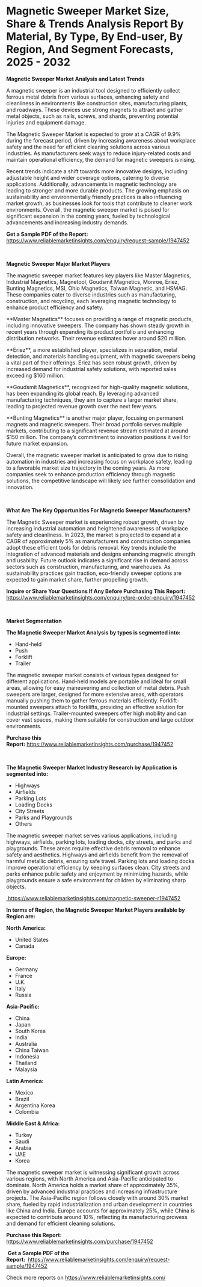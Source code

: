 <p><h1>Magnetic Sweeper Market Size, Share & Trends Analysis Report By Material, By Type, By End-user, By Region, And Segment Forecasts, 2025 - 2032</h1></p><p><strong>Magnetic Sweeper Market Analysis and Latest Trends</strong></p>
<p><p>A magnetic sweeper is an industrial tool designed to efficiently collect ferrous metal debris from various surfaces, enhancing safety and cleanliness in environments like construction sites, manufacturing plants, and roadways. These devices use strong magnets to attract and gather metal objects, such as nails, screws, and shards, preventing potential injuries and equipment damage.</p><p>The Magnetic Sweeper Market is expected to grow at a CAGR of 9.9% during the forecast period, driven by increasing awareness about workplace safety and the need for efficient cleaning solutions across various industries. As manufacturers seek ways to reduce injury-related costs and maintain operational efficiency, the demand for magnetic sweepers is rising. </p><p>Recent trends indicate a shift towards more innovative designs, including adjustable height and wider coverage options, catering to diverse applications. Additionally, advancements in magnetic technology are leading to stronger and more durable products. The growing emphasis on sustainability and environmentally friendly practices is also influencing market growth, as businesses look for tools that contribute to cleaner work environments. Overall, the magnetic sweeper market is poised for significant expansion in the coming years, fueled by technological advancements and increasing industry demands.</p></p>
<p><strong>Get a Sample PDF of the Report:&nbsp;</strong> <a href="https://www.reliablemarketinsights.com/enquiry/request-sample/1947452?utm_campaign=3258&utm_medium=2&utm_source=Github&utm_content=ia&utm_term=08042025&utm_id=magnetic-sweeper">https://www.reliablemarketinsights.com/enquiry/request-sample/1947452</a></p>
<p>&nbsp;</p>
<p><strong>Magnetic Sweeper Major Market Players</strong></p>
<p><p>The magnetic sweeper market features key players like Master Magnetics, Industrial Magnetics, Magnetool, Goudsmit Magnetics, Monroe, Eriez, Bunting Magnetics, MSI, Ohio Magnetics, Taiwan Magnetic, and HSMAG. These companies cater to diverse industries such as manufacturing, construction, and recycling, each leveraging magnetic technology to enhance product efficiency and safety.</p><p>**Master Magnetics** focuses on providing a range of magnetic products, including innovative sweepers. The company has shown steady growth in recent years through expanding its product portfolio and enhancing distribution networks. Their revenue estimates hover around $20 million.</p><p>**Eriez**, a more established player, specializes in separation, metal detection, and materials handling equipment, with magnetic sweepers being a vital part of their offerings. Eriez has seen robust growth, driven by increased demand for industrial safety solutions, with reported sales exceeding $160 million.</p><p>**Goudsmit Magnetics**, recognized for high-quality magnetic solutions, has been expanding its global reach. By leveraging advanced manufacturing techniques, they aim to capture a larger market share, leading to projected revenue growth over the next few years.</p><p>**Bunting Magnetics** is another major player, focusing on permanent magnets and magnetic sweepers. Their broad portfolio serves multiple markets, contributing to a significant revenue stream estimated at around $150 million. The company’s commitment to innovation positions it well for future market expansion.</p><p>Overall, the magnetic sweeper market is anticipated to grow due to rising automation in industries and increasing focus on workplace safety, leading to a favorable market size trajectory in the coming years. As more companies seek to enhance production efficiency through magnetic solutions, the competitive landscape will likely see further consolidation and innovation.</p></p>
<p>&nbsp;</p>
<p><strong>What Are The Key Opportunities For Magnetic Sweeper Manufacturers?</strong></p>
<p><p>The Magnetic Sweeper market is experiencing robust growth, driven by increasing industrial automation and heightened awareness of workplace safety and cleanliness. In 2023, the market is projected to expand at a CAGR of approximately 5% as manufacturers and construction companies adopt these efficient tools for debris removal. Key trends include the integration of advanced materials and designs enhancing magnetic strength and usability. Future outlook indicates a significant rise in demand across sectors such as construction, manufacturing, and warehouses. As sustainability practices gain traction, eco-friendly sweeper options are expected to gain market share, further propelling growth.</p></p>
<p><strong>Inquire or Share Your Questions If Any Before Purchasing This Report:</strong> <a href="https://www.reliablemarketinsights.com/enquiry/pre-order-enquiry/1947452?utm_campaign=3258&utm_medium=2&utm_source=Github&utm_content=ia&utm_term=08042025&utm_id=magnetic-sweeper">https://www.reliablemarketinsights.com/enquiry/pre-order-enquiry/1947452</a></p>
<p>&nbsp;</p>
<p><strong>Market Segmentation</strong></p>
<p><strong>The Magnetic Sweeper Market Analysis by types is segmented into:</strong></p>
<p><ul><li>Hand-held</li><li>Push</li><li>Forklift</li><li>Trailer</li></ul></p>
<p><p>The magnetic sweeper market consists of various types designed for different applications. Hand-held models are portable and ideal for small areas, allowing for easy maneuvering and collection of metal debris. Push sweepers are larger, designed for more extensive areas, with operators manually pushing them to gather ferrous materials efficiently. Forklift-mounted sweepers attach to forklifts, providing an effective solution for industrial settings. Trailer-mounted sweepers offer high mobility and can cover vast spaces, making them suitable for construction and large outdoor environments.</p></p>
<p><strong>Purchase this Report:&nbsp;</strong><a href="https://www.reliablemarketinsights.com/purchase/1947452?utm_campaign=3258&utm_medium=2&utm_source=Github&utm_content=ia&utm_term=08042025&utm_id=magnetic-sweeper">https://www.reliablemarketinsights.com/purchase/1947452</a></p>
<p>&nbsp;</p>
<p><strong>The Magnetic Sweeper Market Industry Research by Application is segmented into:</strong></p>
<p><ul><li>Highways</li><li>Airfields</li><li>Parking Lots</li><li>Loading Docks</li><li>City Streets</li><li>Parks and Playgrounds</li><li>Others</li></ul></p>
<p><p>The magnetic sweeper market serves various applications, including highways, airfields, parking lots, loading docks, city streets, and parks and playgrounds. These areas require effective debris removal to enhance safety and aesthetics. Highways and airfields benefit from the removal of harmful metallic debris, ensuring safe travel. Parking lots and loading docks improve operational efficiency by keeping surfaces clean. City streets and parks enhance public safety and enjoyment by minimizing hazards, while playgrounds ensure a safe environment for children by eliminating sharp objects.</p></p>
<p><a href="https://www.reliablemarketinsights.com/magnetic-sweeper-r1947452?utm_campaign=3258&utm_medium=2&utm_source=Github&utm_content=ia&utm_term=08042025&utm_id=magnetic-sweeper">&nbsp;https://www.reliablemarketinsights.com/magnetic-sweeper-r1947452</a></p>
<p><strong>In terms of Region, the Magnetic Sweeper Market Players available by Region are:</strong></p>
<p>
    <p> <strong> North America: </strong>
        <ul>
            <li>United States</li>
            <li>Canada</li>
        </ul>
        </p> 
    <p> <strong> Europe: </strong>
        <ul>
            <li>Germany</li>
            <li>France</li>
            <li>U.K.</li>
            <li>Italy</li>
            <li>Russia</li>
        </ul>
        </p> 
    <p> <strong> Asia-Pacific: </strong>
        <ul>
            <li>China</li>
            <li>Japan</li>
            <li>South Korea</li>
            <li>India</li>
            <li>Australia</li>
            <li>China Taiwan</li>
            <li>Indonesia</li>
            <li>Thailand</li>
            <li>Malaysia</li>
        </ul>
        </p> 
    <p> <strong> Latin America: </strong>
        <ul>
            <li>Mexico</li>
            <li>Brazil</li>
            <li>Argentina Korea</li>
            <li>Colombia</li>
        </ul>
        </p> 
    <p> <strong> Middle East & Africa: </strong>
        <ul>
            <li>Turkey</li>
            <li>Saudi</li>
            <li>Arabia</li>
            <li>UAE</li>
            <li>Korea</li>
        </ul>
    </p>
    </p>
<p><p>The magnetic sweeper market is witnessing significant growth across various regions, with North America and Asia-Pacific anticipated to dominate. North America holds a market share of approximately 35%, driven by advanced industrial practices and increasing infrastructure projects. The Asia-Pacific region follows closely with around 30% market share, fueled by rapid industrialization and urban development in countries like China and India. Europe accounts for approximately 25%, while China is expected to contribute around 10%, reflecting its manufacturing prowess and demand for efficient cleaning solutions.</p></p>
<p><strong>Purchase this Report: </strong><a href="https://www.reliablemarketinsights.com/purchase/1947452?utm_campaign=3258&utm_medium=2&utm_source=Github&utm_content=ia&utm_term=08042025&utm_id=magnetic-sweeper">https://www.reliablemarketinsights.com/purchase/1947452</a></p>
<p>&nbsp;<strong>Get a Sample PDF of the Report:&nbsp;&nbsp;</strong><a href="https://www.reliablemarketinsights.com/enquiry/request-sample/1947452?utm_campaign=3258&utm_medium=2&utm_source=Github&utm_content=ia&utm_term=08042025&utm_id=magnetic-sweeper">https://www.reliablemarketinsights.com/enquiry/request-sample/1947452</a></p>
<p><strong></strong></p>
<p>Check more reports on <a href="https://www.reliablemarketinsights.com/?utm_campaign=3258&utm_medium=2&utm_source=Github&utm_content=ia&utm_term=08042025&utm_id=magnetic-sweeper">https://www.reliablemarketinsights.com/</a></p>